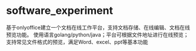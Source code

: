 # software_experiment
基于onlyoffice建立一个文档在线工作平台，支持文档存储、在线编辑、文档在线预览功能。
使用语言golang/python/java；平台可根据文件地址进行在线预览；支持常见文件格式的预览，满足Word、excel、ppt等基本功能


